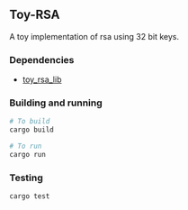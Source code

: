 ## Toy-RSA

A toy implementation of rsa using 32 bit keys.

### Dependencies
* [toy_rsa_lib](http://github.com/pdx-cs-rust/toy-rsa-lib)

### Building and running

```sh
# To build
cargo build

# To run
cargo run
```

### Testing
```sh
cargo test
```